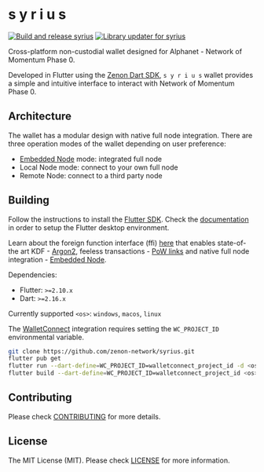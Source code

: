 # s y r i u s

[![Build and release syrius](https://github.com/zenon-network/syrius/actions/workflows/syrius_builder.yml/badge.svg?branch=develop)](https://github.com/zenon-network/syrius/actions/workflows/syrius_builder.yml) [![Library updater for syrius](https://github.com/zenon-network/syrius/actions/workflows/syrius_lib_updater.yml/badge.svg?branch=develop)](https://github.com/zenon-network/syrius/actions/workflows/syrius_lib_updater.yml)

Cross-platform non-custodial wallet designed for Alphanet - Network of Momentum Phase 0.

Developed in Flutter using the [Zenon Dart SDK](https://github.com/zenon-network/znn_sdk_dart), `s y r i u s` wallet provides a simple and intuitive interface to interact with Network of Momentum Phase 0.

## Architecture

The wallet has a modular design with native full node integration. There are three operation modes of the wallet depending on user preference:

- [Embedded Node](https://github.com/zenon-network/go-zenon) mode: integrated full node
- Local Node mode: connect to your own full node
- Remote Node: connect to a third party node

## Building

Follow the instructions to install the [Flutter SDK](https://docs.flutter.dev/get-started/install). Check the [documentation](https://docs.flutter.dev/desktop) in order to setup the Flutter desktop environment.

Learn about the foreign function interface (ffi) [here](https://docs.flutter.dev/development/platform-integration/c-interop) that enables state-of-the art KDF - [Argon2](https://github.com/zenon-network/argon2_ffi), feeless transactions - [PoW links](https://github.com/zenon-network/znn-pow-links-cpp) and native full node integration - [Embedded Node](https://github.com/zenon-network/go-zenon).

Dependencies:

- Flutter: `>=2.10.x`
- Dart: `>=2.16.x`

Currently supported `<os>`: `windows`, `macos`, `linux`

The [WalletConnect](https://github.com/WalletConnect) integration requires setting the `WC_PROJECT_ID` environmental variable.

```bash
git clone https://github.com/zenon-network/syrius.git
flutter pub get
flutter run --dart-define=WC_PROJECT_ID=walletconnect_project_id -d <os>
flutter build --dart-define=WC_PROJECT_ID=walletconnect_project_id <os>
```

## Contributing

Please check [CONTRIBUTING](./CONTRIBUTING.md) for more details.

## License

The MIT License (MIT). Please check [LICENSE](./LICENSE) for more information.
